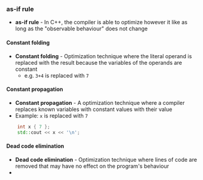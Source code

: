 ### as-if rule
- **as-if rule** - In C++, the compiler is able to optimize however it like as long as the "observable behaviour" does not change
#### Constant folding
- **Constant folding** - Optimization technique where the literal operand is replaced with the result because the variables of the operands are constant
	- e.g. `3+4` is replaced with `7`
#### Constant propagation
- **Constant propagation** - A optimization technique where a compiler replaces known variables with constant values with their value
- Example:  `x` is replaced with `7`
```cpp
	int x { 7 };
	std::cout << x << '\n';
```

#### Dead code elimination
- **Dead code elimination** - Optimization technique where lines of code are removed that may have no effect on the program's behaviour
- 